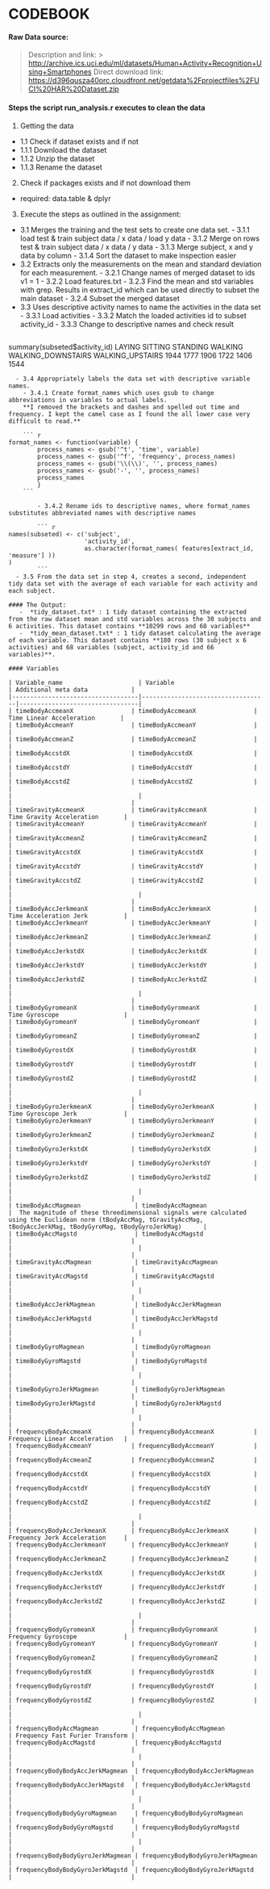 # CODEBOOK
#### Raw Data source:
> Description and link: 
        > http://archive.ics.uci.edu/ml/datasets/Human+Activity+Recognition+Using+Smartphones
> Direct download link: https://d396qusza40orc.cloudfront.net/getdata%2Fprojectfiles%2FUCI%20HAR%20Dataset.zip 

#### Steps the script run_analysis.r executes to clean the data
1. Getting the data
  - 1.1 Check if dataset exists and if not 
  - 1.1.1 Download the dataset
  - 1.1.2 Unzip the dataset
  - 1.1.3 Rename the dataset 
2. Check if packages exists and if not download them
  - required: data.table & dplyr
3. Execute the steps as outlined in the assignment:
  - 3.1 Merges the training and the test sets to create one data set.
        - 3.1.1 load test & train subject data / x data / load y data
        - 3.1.2 Merge on rows test & train subject data / x data / y data
        - 3.1.3 Merge subject, x and y data by column
        - 3.1.4 Sort the dataset to make inspection easier
  - 3.2 Extracts only the measurements on the mean and standard deviation for each measurement.
        - 3.2.1 Change names of merged dataset to ids v1 = 1
        - 3.2.2 Load features.txt
        - 3.2.3 Find the mean and std variables with grep. Results in extract_id which can be used directly to subset the main dataset
        - 3.2.4 Subset the merged dataset
  - 3.3 Uses descriptive activity names to name the activities in the data set
        - 3.3.1 Load activities
        - 3.3.2 Match the loaded activities id to subset activity_id
        - 3.3.3 Change to descriptive names and check result
    ``` r
summary(subseted$activity_id)
LAYING            SITTING           STANDING            WALKING WALKING_DOWNSTAIRS   WALKING_UPSTAIRS 
1944               1777               1906               1722               1406               1544        
```
  - 3.4 Appropriately labels the data set with descriptive variable names. 
    - 3.4.1 Create format_names which uses gsub to change abbreviations in variables to actual labels.
    **I removed the brackets and dashes and spelled out time and frequency. I kept the camel case as I found the all lower case very difficult to read.**

    ``` r
format_names <- function(variable) {
        process_names <- gsub('^t', 'time', variable)
        process_names <- gsub('^f', 'frequency', process_names)
        process_names <- gsub('\\(\\)', '', process_names)
        process_names <- gsub('-', '', process_names)        
        process_names
        }
    ```
    
        - 3.4.2 Rename ids to descriptive names, where format_names substitutes abbreviated names with descriptive names

        ``` r
names(subseted) <- c('subject', 
                     'activity_id', 
                     as.character(format_names( features[extract_id, 'measure'] ))
)        
        ```
  - 3.5 From the data set in step 4, creates a second, independent tidy data set with the average of each variable for each activity and each subject.

#### The Output:
   -  *tidy_dataset.txt* : 1 tidy dataset containing the extracted from the raw dataset mean and std variables across the 30 subjects and 6 activities. This dataset contains **10299 rows and 68 variables**  
   -  *tidy_mean_dataset.txt* : 1 tidy dataset calculating the average of each variable. This dataset contains **180 rows (30 subject x 6 activities) and 68 variables (subject, activity_id and 66 variables)**. 

#### Variables

| Variable_name                     | Variable                          | Additional meta data            | 
|-----------------------------------|-----------------------------------|---------------------------------| 
| timeBodyAccmeanX                | timeBodyAccmeanX                |  Time Linear Acceleration       | 
| timeBodyAccmeanY                | timeBodyAccmeanY                |                                 | 
| timeBodyAccmeanZ                | timeBodyAccmeanZ                |                                 | 
| timeBodyAccstdX                 | timeBodyAccstdX                 |                                 | 
| timeBodyAccstdY                 | timeBodyAccstdY                 |                                 | 
| timeBodyAccstdZ                 | timeBodyAccstdZ                 |                                 | 
|                                   |                                   |                                 | 
| timeGravityAccmeanX             | timeGravityAccmeanX             | Time Gravity Acceleration       | 
| timeGravityAccmeanY             | timeGravityAccmeanY             |                                 | 
| timeGravityAccmeanZ             | timeGravityAccmeanZ             |                                 | 
| timeGravityAccstdX              | timeGravityAccstdX              |                                 | 
| timeGravityAccstdY              | timeGravityAccstdY              |                                 | 
| timeGravityAccstdZ              | timeGravityAccstdZ              |                                 | 
|                                   |                                   |                                 | 
| timeBodyAccJerkmeanX            | timeBodyAccJerkmeanX            | Time Acceleration Jerk          | 
| timeBodyAccJerkmeanY            | timeBodyAccJerkmeanY            |                                 | 
| timeBodyAccJerkmeanZ            | timeBodyAccJerkmeanZ            |                                 | 
| timeBodyAccJerkstdX             | timeBodyAccJerkstdX             |                                 | 
| timeBodyAccJerkstdY             | timeBodyAccJerkstdY             |                                 | 
| timeBodyAccJerkstdZ             | timeBodyAccJerkstdZ             |                                 | 
|                                   |                                   |                                 | 
| timeBodyGyromeanX               | timeBodyGyromeanX               | Time Gyroscope                  | 
| timeBodyGyromeanY               | timeBodyGyromeanY               |                                 | 
| timeBodyGyromeanZ               | timeBodyGyromeanZ               |                                 | 
| timeBodyGyrostdX                | timeBodyGyrostdX                |                                 | 
| timeBodyGyrostdY                | timeBodyGyrostdY                |                                 | 
| timeBodyGyrostdZ                | timeBodyGyrostdZ                |                                 | 
|                                   |                                   |                                 | 
| timeBodyGyroJerkmeanX           | timeBodyGyroJerkmeanX           | Time Gyroscope Jerk             | 
| timeBodyGyroJerkmeanY           | timeBodyGyroJerkmeanY           |                                 | 
| timeBodyGyroJerkmeanZ           | timeBodyGyroJerkmeanZ           |                                 | 
| timeBodyGyroJerkstdX            | timeBodyGyroJerkstdX            |                                 | 
| timeBodyGyroJerkstdY            | timeBodyGyroJerkstdY            |                                 | 
| timeBodyGyroJerkstdZ            | timeBodyGyroJerkstdZ            |                                 | 
|                                   |                                   |                                 | 
| timeBodyAccMagmean               | timeBodyAccMagmean               |  The magnitude of these threedimensional signals were calculated using the Euclidean norm (tBodyAccMag, tGravityAccMag, tBodyAccJerkMag, tBodyGyroMag, tBodyGyroJerkMag)      | 
| timeBodyAccMagstd                | timeBodyAccMagstd                |                                 | 
|                                   |                                   |                                 | 
| timeGravityAccMagmean            | timeGravityAccMagmean            |                                 | 
| timeGravityAccMagstd             | timeGravityAccMagstd             |                                 | 
|                                   |                                   |                                 | 
| timeBodyAccJerkMagmean           | timeBodyAccJerkMagmean           |                                 | 
| timeBodyAccJerkMagstd            | timeBodyAccJerkMagstd            |                                 | 
|                                   |                                   |                                 | 
| timeBodyGyroMagmean              | timeBodyGyroMagmean              |                                 | 
| timeBodyGyroMagstd               | timeBodyGyroMagstd               |                                 | 
|                                   |                                   |                                 | 
| timeBodyGyroJerkMagmean          | timeBodyGyroJerkMagmean          |                                 | 
| timeBodyGyroJerkMagstd           | timeBodyGyroJerkMagstd           |                                 | 
|                                   |                                   |                                 | 
| frequencyBodyAccmeanX           | frequencyBodyAccmeanX           | Frequency Linear Acceleration   | 
| frequencyBodyAccmeanY           | frequencyBodyAccmeanY           |                                 | 
| frequencyBodyAccmeanZ           | frequencyBodyAccmeanZ           |                                 | 
| frequencyBodyAccstdX            | frequencyBodyAccstdX            |                                 | 
| frequencyBodyAccstdY            | frequencyBodyAccstdY            |                                 | 
| frequencyBodyAccstdZ            | frequencyBodyAccstdZ            |                                 | 
|                                   |                                   |                                 | 
| frequencyBodyAccJerkmeanX       | frequencyBodyAccJerkmeanX       | Frequency Jerk Acceleration     | 
| frequencyBodyAccJerkmeanY       | frequencyBodyAccJerkmeanY       |                                 | 
| frequencyBodyAccJerkmeanZ       | frequencyBodyAccJerkmeanZ       |                                 | 
| frequencyBodyAccJerkstdX        | frequencyBodyAccJerkstdX        |                                 | 
| frequencyBodyAccJerkstdY        | frequencyBodyAccJerkstdY        |                                 | 
| frequencyBodyAccJerkstdZ        | frequencyBodyAccJerkstdZ        |                                 | 
|                                   |                                   |                                 | 
| frequencyBodyGyromeanX          | frequencyBodyGyromeanX          | Frequency Gyroscope             | 
| frequencyBodyGyromeanY          | frequencyBodyGyromeanY          |                                 | 
| frequencyBodyGyromeanZ          | frequencyBodyGyromeanZ          |                                 | 
| frequencyBodyGyrostdX           | frequencyBodyGyrostdX           |                                 | 
| frequencyBodyGyrostdY           | frequencyBodyGyrostdY           |                                 | 
| frequencyBodyGyrostdZ           | frequencyBodyGyrostdZ           |                                 | 
|                                   |                                   |                                 | 
| frequencyBodyAccMagmean          | frequencyBodyAccMagmean          | Frequency Fast Furier Transform | 
| frequencyBodyAccMagstd           | frequencyBodyAccMagstd           |                                 | 
|                                   |                                   |                                 | 
| frequencyBodyBodyAccJerkMagmean  | frequencyBodyBodyAccJerkMagmean  |                                 | 
| frequencyBodyBodyAccJerkMagstd   | frequencyBodyBodyAccJerkMagstd   |                                 | 
|                                   |                                   |                                 | 
| frequencyBodyBodyGyroMagmean     | frequencyBodyBodyGyroMagmean     |                                 | 
| frequencyBodyBodyGyroMagstd      | frequencyBodyBodyGyroMagstd      |                                 | 
|                                   |                                   |                                 | 
| frequencyBodyBodyGyroJerkMagmean | frequencyBodyBodyGyroJerkMagmean |                                 | 
| frequencyBodyBodyGyroJerkMagstd  | frequencyBodyBodyGyroJerkMagstd  |                                 | 
        
        
        
